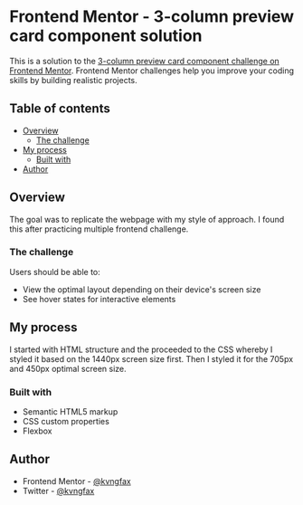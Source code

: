 # Frontend Mentor - 3-column preview card component solution

This is a solution to the [3-column preview card component challenge on Frontend Mentor](https://www.frontendmentor.io/challenges/3column-preview-card-component-pH92eAR2-). Frontend Mentor challenges help you improve your coding skills by building realistic projects.

## Table of contents

- [Overview](#overview)
  - [The challenge](#the-challenge)
- [My process](#my-process)
  - [Built with](#built-with)
- [Author](#author)

## Overview

The goal was to replicate the webpage with my style of approach. I found this after practicing multiple frontend challenge.

### The challenge

Users should be able to:

- View the optimal layout depending on their device's screen size
- See hover states for interactive elements

## My process


 I started with HTML structure and the proceeded to the CSS whereby I styled it based on the 1440px screen size first. Then I styled it for the 705px and 450px optimal screen size.

### Built with

- Semantic HTML5 markup
- CSS custom properties
- Flexbox


## Author

- Frontend Mentor - [@kvngfax](https://www.frontendmentor.io/profile/kvngfax)
- Twitter - [@kvngfax](https://www.twitter.com/kvngfax)
